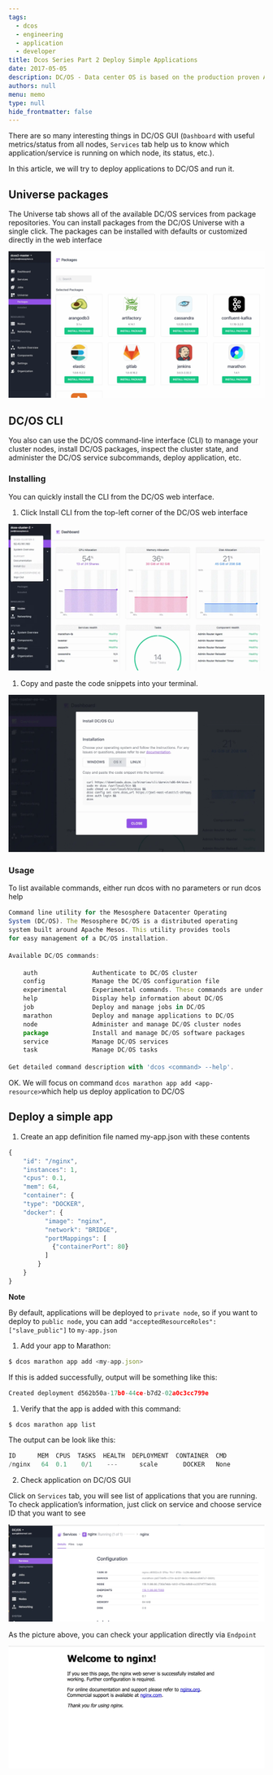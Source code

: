 ```yaml
---
tags: 
  - dcos
  - engineering
  - application
  - developer
title: Dcos Series Part 2 Deploy Simple Applications
date: 2017-05-05
description: DC/OS - Data center OS is based on the production proven Apache Mesos distributed systems kernel, combining years of real-life experience with best practices for building and running modern applications in production.
authors: null
menu: memo
type: null
hide_frontmatter: false
---
```


There are so many interesting things in DC/OS GUI (`Dashboard` with useful metrics/status from all nodes, `Services` tab help us to know which application/service is running on which node, its status, etc.).

In this article, we will try to deploy applications to DC/OS and run it.

## Universe packages
The Universe tab shows all of the available DC/OS services from package repositories. You can install packages from the DC/OS Universe with a single click. The packages can be installed with defaults or customized directly in the web interface

![](assets/dcos-series-part-2---deploy-simple-applications_e84b0a38362cbe07380b58ee7adae02d_md5.webp)

## DC/OS CLI
You also can use the DC/OS command-line interface (CLI) to manage your cluster nodes, install DC/OS packages, inspect the cluster state, and administer the DC/OS service subcommands, deploy application, etc.

### Installing
You can quickly install the CLI from the DC/OS web interface.

1. Click Install CLI from the top-left corner of the DC/OS web interface

![](assets/dcos-series-part-2---deploy-simple-applications_8f79be9b29c62d95fe90e2e03bc62284_md5.webp)

1. Copy and paste the code snippets into your terminal.

![](assets/dcos-series-part-2---deploy-simple-applications_fad27ec33399ea4f93224edcc53bbfb3_md5.webp)

### Usage
To list available commands, either run dcos with no parameters or run dcos help

```javascript
Command line utility for the Mesosphere Datacenter Operating
System (DC/OS). The Mesosphere DC/OS is a distributed operating
system built around Apache Mesos. This utility provides tools
for easy management of a DC/OS installation.

Available DC/OS commands:

    auth               Authenticate to DC/OS cluster
    config             Manage the DC/OS configuration file
    experimental       Experimental commands. These commands are under development and are subject to change
    help               Display help information about DC/OS
    job                Deploy and manage jobs in DC/OS
    marathon           Deploy and manage applications to DC/OS
    node               Administer and manage DC/OS cluster nodes
    package            Install and manage DC/OS software packages
    service            Manage DC/OS services
    task               Manage DC/OS tasks

Get detailed command description with 'dcos <command> --help'.
```

OK. We will focus on command `dcos marathon app add <app-resource>`which help us deploy application to DC/OS

## Deploy a simple app
1. Create an app definition file named my-app.json with these contents

```javascript
{
    "id": "/nginx",
    "instances": 1,
    "cpus": 0.1,
    "mem": 64,
    "container": {
    "type": "DOCKER",
    "docker": {
          "image": "nginx",
          "network": "BRIDGE",
          "portMappings": [
            {"containerPort": 80}
          ]
        }
    }
}
```

**Note**

By default, applications will be deployed to `private node`, so if you want to deploy to `public node`, you can add `"acceptedResourceRoles": ["slave_public"]` to `my-app.json`

1. Add your app to Marathon:

```javascript
$ dcos marathon app add <my-app.json>
```

If this is added successfully, output will be something like this:

```javascript
Created deployment d562b50a-17b0-44ce-b7d2-02a0c3cc799e
```

1. Verify that the app is added with this command:

```javascript
$ dcos marathon app list
```

The output can be look like this:

```javascript
ID      MEM  CPUS  TASKS  HEALTH  DEPLOYMENT  CONTAINER  CMD
/nginx   64  0.1    0/1    ---      scale       DOCKER   None
```

2. Check application on DC/OS GUI

Click on `Services` tab, you will see list of applications that you are running. To check application’s information, just click on service and choose service ID that you want to see

![](assets/dcos-series-part-2---deploy-simple-applications_377366f7ddcabc286a3d6d1e505eb94f_md5.webp)

As the picture above, you can check your application directly via `Endpoint`

![](assets/dcos-series-part-2---deploy-simple-applications_82cc4eeeaae867eb9bcafc54c0f7eda5_md5.webp)
